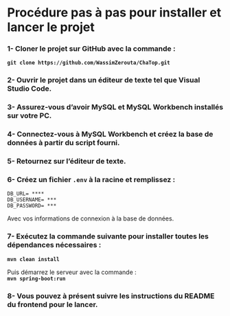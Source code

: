 # Procédure pas à pas pour installer et lancer le projet

### 1- Cloner le projet sur GitHub avec la commande :  
**`git clone https://github.com/WassimZerouta/ChaTop.git`**  

### 2- Ouvrir le projet dans un éditeur de texte tel que **Visual Studio Code**.

### 3- Assurez-vous d’avoir **MySQL** et **MySQL Workbench** installés sur votre PC.

### 4- Connectez-vous à **MySQL Workbench** et créez la base de données à partir du script fourni.

### 5- Retournez sur l’éditeur de texte.

### 6- Créez un fichier `.env` à la racine et remplissez :

```
DB_URL= ****
DB_USERNAME= ***
DB_PASSWORD= ***
```

Avec vos informations de connexion à la base de données.

### 7- Exécutez la commande suivante pour installer toutes les dépendances nécessaires :  
**`mvn clean install`**  

Puis démarrez le serveur avec la commande :  
**`mvn spring-boot:run`**  

### 8- Vous pouvez à présent suivre les instructions du **README du frontend** pour le lancer.


